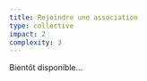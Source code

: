 ```yaml
---
title: Rejoindre une association
type: collective
impact: 2
complexity: 3
---
```

Bientôt disponible...